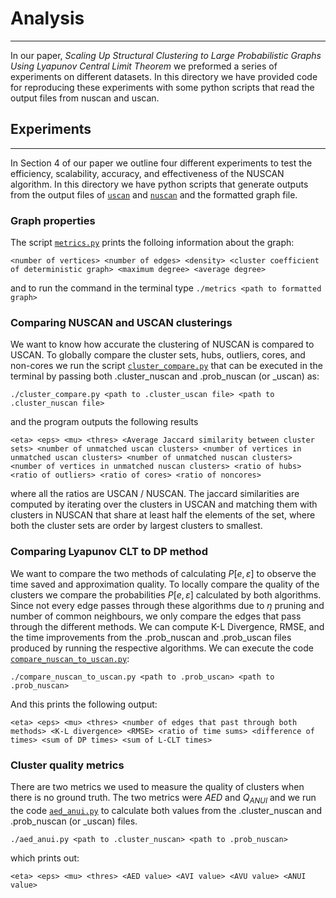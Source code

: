 # Analysis
--------------

In our paper, *Scaling Up Structural Clustering to Large Probabilistic Graphs Using Lyapunov Central Limit Theorem* we preformed a series of experiments on different datasets. In this directory we have provided code for reproducing these experiments with some python scripts that read the output files from nuscan and uscan.

## Experiments
----------------

In Section 4 of our paper we outline four different experiments to test the efficiency, scalability, accuracy, and effectiveness of the NUSCAN algorithm. In this directory we have python scripts that generate outputs from the output files of [`uscan`](https://github.com/JoetheManHowie/NUSCAN/tree/main/uscan) and [`nuscan`](https://github.com/JoetheManHowie/NUSCAN/tree/main/nuscan) and the formatted graph file.

### Graph properties

The script [`metrics.py`](https://github.com/JoetheManHowie/NUSCAN/blob/main/analysis/metrics.py) prints the folloing information about the graph:

`<number of vertices> <number of edges> <density> <cluster coefficient of deterministic graph> <maximum degree> <average degree>`

and to run the command in the terminal type `./metrics <path to formatted graph>`

### Comparing NUSCAN and USCAN clusterings

We want to know how accurate the clustering of NUSCAN is compared to USCAN.
To globally compare the cluster sets, hubs, outliers, cores, and non-cores we run the script [`cluster_compare.py`](https://github.com/JoetheManHowie/NUSCAN/blob/main/analysis/cluster_compare.py) that can be executed in the terminal by passing both .cluster_nuscan and .prob_nuscan (or _uscan) as:

`./cluster_compare.py <path to .cluster_uscan file> <path to .cluster_nuscan file>` 

and the program outputs the following results

`<eta> <eps> <mu> <thres> <Average Jaccard similarity between cluster sets> <number of unmatched uscan clusters> <number of vertices in unmatched uscan clusters> <number of unmatched nuscan clusters> <number of vertices in unmatched nuscan clusters> <ratio of hubs> <ratio of outliers> <ratio of cores> <ratio of noncores>`

where all the ratios are USCAN / NUSCAN.
The jaccard similarities are computed by iterating over the clusters in USCAN and matching them with clusters in NUSCAN that share at least half the elements of the set, where both the cluster sets are order by largest clusters to smallest.

### Comparing Lyapunov CLT to DP method

We want to compare the two methods of calculating $P[e, \varepsilon]$ to observe the time saved and approximation quality.
To locally compare the quality of the clusters we compare the probabilities $P[e, \varepsilon]$ calculated by both algorithms. Since not every edge passes through these algorithms due to $\eta$ pruning and number of common neighbours, we only compare the edges that pass through the different methods. We can compute K-L Divergence, RMSE, and the time improvements from the .prob_nuscan and .prob_uscan files produced by running the respective algorithms. We can execute the code [`compare_nuscan_to_uscan.py`](https://github.com/JoetheManHowie/NUSCAN/blob/main/analysis/compare_nuscan_to_uscan.py):

`./compare_nuscan_to_uscan.py <path to .prob_uscan> <path to .prob_nuscan>`

And this prints the following output:

`<eta> <eps> <mu> <thres> <number of edges that past through both methods> <K-L divergence> <RMSE> <ratio of time sums> <difference of times> <sum of DP times> <sum of L-CLT times>`


### Cluster quality metrics

There are two metrics we used to measure the quality of clusters when there is no ground truth. The two metrics were $AED$ and $Q_{ANUI}$ and we run the code [`aed_anui.py`](https://github.com/JoetheManHowie/NUSCAN/blob/main/analysis/aed_anui.py)  to calculate both values from the .cluster_nuscan and .prob_nuscan (or _uscan) files.

`./aed_anui.py <path to .cluster_nuscan> <path to .prob_nuscan>`

which prints out:

`<eta> <eps> <mu> <thres> <AED value> <AVI value> <AVU value> <ANUI value>`


